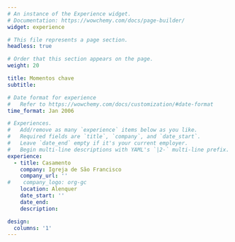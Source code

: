 ```yaml
---
# An instance of the Experience widget.
# Documentation: https://wowchemy.com/docs/page-builder/
widget: experience

# This file represents a page section.
headless: true

# Order that this section appears on the page.
weight: 20

title: Momentos chave
subtitle:

# Date format for experience
#   Refer to https://wowchemy.com/docs/customization/#date-format
time_format: Jan 2006

# Experiences.
#   Add/remove as many `experience` items below as you like.
#   Required fields are `title`, `company`, and `date_start`.
#   Leave `date_end` empty if it's your current employer.
#   Begin multi-line descriptions with YAML's `|2-` multi-line prefix.
experience:
  - title: Casamento
    company: Igreja de São Francisco
    company_url: ''
#    company_logo: org-gc
    location: Alenquer
    date_start: ''
    date_end: 
    description: 

design:
  columns: '1'
---
```

